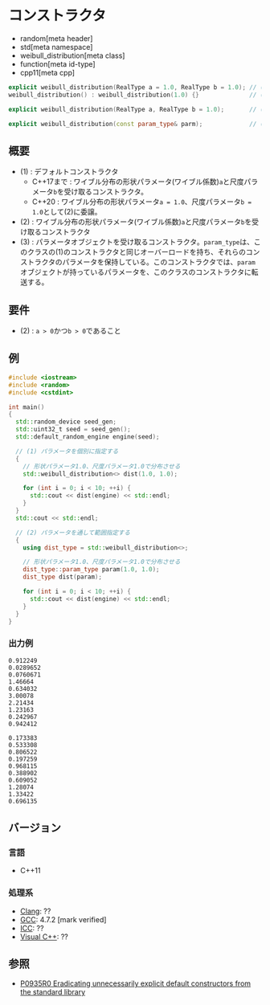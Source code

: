 # コンストラクタ
* random[meta header]
* std[meta namespace]
* weibull_distribution[meta class]
* function[meta id-type]
* cpp11[meta cpp]

```cpp
explicit weibull_distribution(RealType a = 1.0, RealType b = 1.0); // (1)
weibull_distribution() : weibull_distribution(1.0) {}              // (1) C++20

explicit weibull_distribution(RealType a, RealType b = 1.0);       // (2) C++20

explicit weibull_distribution(const param_type& parm);             // (3)
```

## 概要

- (1) : デフォルトコンストラクタ
    - C++17まで : ワイブル分布の形状パラメータ(ワイブル係数)`a`と尺度パラメータ`b`を受け取るコンストラクタ。
    - C++20 : ワイブル分布の形状パラメータ`a = 1.0`、尺度パラメータ`b = 1.0`として(2)に委譲。
- (2) : ワイブル分布の形状パラメータ(ワイブル係数)`a`と尺度パラメータ`b`を受け取るコンストラクタ
- (3) : パラメータオブジェクトを受け取るコンストラクタ。`param_type`は、このクラスの(1)のコンストラクタと同じオーバーロードを持ち、それらのコンストラクタのパラメータを保持している。このコンストラクタでは、`param`オブジェクトが持っているパラメータを、このクラスのコンストラクタに転送する。


## 要件
- (2) : `a > 0`かつ`b > 0`であること


## 例
```cpp example
#include <iostream>
#include <random>
#include <cstdint>

int main()
{
  std::random_device seed_gen;
  std::uint32_t seed = seed_gen();
  std::default_random_engine engine(seed);

  // (1) パラメータを個別に指定する
  {
    // 形状パラメータ1.0、尺度パラメータ1.0で分布させる
    std::weibull_distribution<> dist(1.0, 1.0);

    for (int i = 0; i < 10; ++i) {
      std::cout << dist(engine) << std::endl;
    }
  }
  std::cout << std::endl;

  // (2) パラメータを通して範囲指定する
  {
    using dist_type = std::weibull_distribution<>;

    // 形状パラメータ1.0、尺度パラメータ1.0で分布させる
    dist_type::param_type param(1.0, 1.0);
    dist_type dist(param);

    for (int i = 0; i < 10; ++i) {
      std::cout << dist(engine) << std::endl;
    }
  }
}
```

### 出力例
```
0.912249
0.0289652
0.0760671
1.46664
0.634032
3.00078
2.21434
1.23163
0.242967
0.942412

0.173383
0.533308
0.806522
0.197259
0.968115
0.388902
0.609052
1.28074
1.33422
0.696135
```

## バージョン
### 言語
- C++11

### 処理系
- [Clang](/implementation.md#clang): ??
- [GCC](/implementation.md#gcc): 4.7.2 [mark verified]
- [ICC](/implementation.md#icc): ??
- [Visual C++](/implementation.md#visual_cpp): ??


## 参照

- [P0935R0 Eradicating unnecessarily explicit default constructors from the standard library](http://www.open-std.org/jtc1/sc22/wg21/docs/papers/2018/p0935r0.html)

